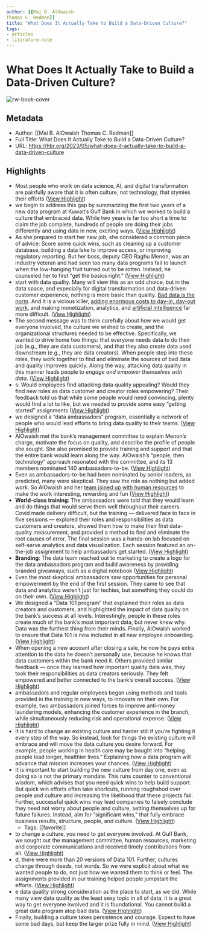 ```yaml
---
author: [[Mai B. AlOwaish
Thomas C. Redman]]
title: "What Does It Actually Take to Build a Data-Driven Culture?"
tags: 
- articles
- literature-note
---
```

# What Does It Actually Take to Build a Data-Driven Culture?

![rw-book-cover](https://hbr.org/favicon.ico)

## Metadata
- Author: [[Mai B. AlOwaish
Thomas C. Redman]]
- Full Title: What Does It Actually Take to Build a Data-Driven Culture?
- URL: https://hbr.org/2023/05/what-does-it-actually-take-to-build-a-data-driven-culture

## Highlights
- Most people who work on data science, AI, and digital transformation are painfully aware that it is often culture, not technology, that stymies their efforts ([View Highlight](https://read.readwise.io/read/01h40r7njyrt31t799h9mn66hk))
- we begin to address this gap by summarizing the first two years of a new data program at Kuwait’s Gulf Bank in which we worked to build a culture that embraced data. While two years is far too short a time to claim the job complete, hundreds of people are doing their jobs differently and using data in new, exciting ways. ([View Highlight](https://read.readwise.io/read/01h40r8cefv8t8geq414ken1yw))
- As she prepared to start her new job, she considered a common piece of advice: Score some quick wins, such as cleaning up a customer database, building a data lake to improve access, or improving regulatory reporting. But her boss, deputy CEO Raghu Menon, was an industry veteran and had seen too many data programs fail to launch when the low-hanging fruit turned out to be rotten. Instead, he counseled her to first “get the basics right.” ([View Highlight](https://read.readwise.io/read/01h40r9faj0sxh62fw86cpg8v2))
- start with data quality. Many will view this as an odd choice, but in the data space, and especially for digital transformation and data-driven customer experience, nothing is more basic than quality. [Bad data is the norm](https://hbr.org/2017/09/only-3-of-companies-data-meets-basic-quality-standards). And it is a vicious killer, [adding enormous costs to day-in, day-out work](https://hbr.org/2022/11/bad-data-is-sapping-your-teams-productivity), and making monetization, analytics, and [artificial intelligence](https://hbr.org/2018/04/if-your-data-is-bad-your-machine-learning-tools-are-useless) far more difficult. ([View Highlight](https://read.readwise.io/read/01h40r9z49yccdk0t638n2yybx))
- The second message was to think carefully about how we would get everyone involved, the culture we wished to create, and the organizational structures needed to be effective. Specifically, we wanted to drive home two things: that everyone needs data to do their job (e.g., they are data customers), and that they also create data used downstream (e.g., they are data creators). When people step into these roles, they work together to find and eliminate the sources of bad data and quality improves quickly. Along the way, attacking data quality in this manner leads people to *engage and empower* *themselves with data*. ([View Highlight](https://read.readwise.io/read/01h40rakjydqeprhrgmx7fv5zq))
- s: Would employees find attacking data quality appealing? Would they find new roles as data customer and creator roles empowering? Their feedback told us that while some people would need convincing, plenty would find a lot to like, but we needed to provide some easy “getting started” assignments ([View Highlight](https://read.readwise.io/read/01h40rsh0z85bdah3s15arfawy))
- we designed a “data ambassadors” program, essentially a network of people who would lead efforts to bring data quality to their teams. ([View Highlight](https://read.readwise.io/read/01h40rsvsy2ehftxsqc3typcqk))
- AlOwaish met the bank’s management committee to explain Menon’s charge, motivate the focus on quality, and describe the profile of people she sought. She also promised to provide training and support and that the entire bank would learn along the way. AlOwaish’s “people, then technology” approach resonated with the committee, and its 13 members nominated 140 ambassadors-to-be. ([View Highlight](https://read.readwise.io/read/01h40rtdeq9x7zdx27j5keg57p))
- Even as ambassadors-to-be had been nominated by senior leaders, as predicted, many were skeptical. They saw the role as nothing but added work. So AlOwaish and her [team joined up with human resources](https://www.myhrfuture.com/blog/why-are-people-the-key-ingredients-to-data-driven-transformation) to make the work interesting, rewarding and fun ([View Highlight](https://read.readwise.io/read/01h40rtvkdg14jf9x3wvazcnpb))
- **World-class training**: The ambassadors were told that they would learn and do things that would serve them well throughout their careers. Covid made delivery difficult, but the training — delivered face to face in five sessions — explored their roles and responsibilities as data customers and creators, showed them how to make their first data-quality measurement, and provided a method to find and eliminate the root causes of error. The final session was a hands-on lab focused on self-serve analytics and data visualization. Each session featured an on-the-job assignment to help ambassadors get started. ([View Highlight](https://read.readwise.io/read/01h40rvfj3r3p6418k5fxdzs77))
- **Branding**: The data team reached out to marketing to create a logo for the data ambassadors program and build awareness by providing branded giveaways, such as a digital notebook ([View Highlight](https://read.readwise.io/read/01h40rvxasms0emnc8j3zeej9n))
- Even the most skeptical ambassadors saw opportunities for personal empowerment by the end of the first session. They came to see that data and analytics weren’t just for techies, but something they could do on their own. ([View Highlight](https://read.readwise.io/read/01h40rw5derj2y4ympa1h4zd2e))
- We designed a “Data 101 program” that explained their roles as data creators and customers, and highlighted the impact of data quality on the bank’s success at all levels. Interestingly, people in these roles create much of the bank’s most important data, but never knew why. Data was the furthest thing from their minds. Finally, AlOwaish worked to ensure that Data 101 is now included in all new employee onboarding. ([View Highlight](https://read.readwise.io/read/01h40rwqscfez6md7z48nvybhs))
- When opening a new account after closing a sale, he now he pays extra attention to the data he doesn’t personally use, because he knows that data customers within the bank need it. Others provided similar feedback — once they learned how important quality data was, they took their responsibilities as data creators seriously. They felt empowered and better connected to the bank’s overall success. ([View Highlight](https://read.readwise.io/read/01h40rxf4g8g8a8h87y8y9gse4))
- ambassadors and regular employees began using methods and tools provided in the training in new ways, to innovate on their own. For example, two ambassadors joined forces to improve anti-money laundering models, enhancing the customer experience in the branch, while simultaneously reducing risk and operational expense. ([View Highlight](https://read.readwise.io/read/01h40ryed7bpr92ch1xd5w8cd2))
- It is hard to change an existing culture and harder still if you’re fighting it every step of the way. So instead, look for things the existing culture will embrace and will move the data culture you desire forward. For example, people working in health care may be bought into “helping people lead longer, healthier lives.” Explaining how a data program will advance that mission increases your chances. ([View Highlight](https://read.readwise.io/read/01h40w8nchyxdcmh7a9a6qz77s))
- It is important to start building the new culture from day one, even as doing so is not the primary mandate. This runs counter to conventional wisdom, which advises that you need quick wins to help build support. But quick win efforts often take shortcuts, running roughshod over people and culture and increasing the likelihood that these projects fail. Further, successful quick wins may lead companies to falsely conclude they need not worry about people and culture, setting themselves up for future failures. Instead, aim for “significant wins,” that fully embrace business results, structure, people, and culture. ([View Highlight](https://read.readwise.io/read/01h40wawpzh82dgqq5d09q6e9n))
    - Tags: [[favorite]] 
- to change a culture, you need to get everyone involved. At Gulf Bank, we sought out the management committee, human resources, marketing and corporate communications and received timely contributions from all. ([View Highlight](https://read.readwise.io/read/01h40wb9b6zzc12v9fzjnahjnj))
- d, there were more than 20 versions of Data 101. Further, cultures change through deeds, not words. So we were explicit about what we wanted people to do, not just how we wanted them to think or feel. The assignments provided in our training helped people jumpstart the efforts. ([View Highlight](https://read.readwise.io/read/01h40wbkrj0y23enq5qefe9fck))
- e data quality strong consideration as the place to start, as we did. While many view data quality as the least sexy topic in all of data, it is a great way to get everyone involved and it is foundational. You cannot build a great data program atop bad data. ([View Highlight](https://read.readwise.io/read/01h40wbskn1vc4dyhgrpe5wbjp))
- Finally, building a culture takes persistence and courage. Expect to have some bad days, but keep the larger prize fully in mind. ([View Highlight](https://read.readwise.io/read/01h40wc4dzezmp5g7cdvds407v))
